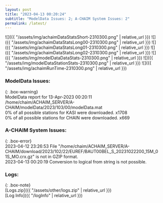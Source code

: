 ```yaml
---
layout: post
title: "2023-04-13 00:20:24"
subtitle: "ModelData Issues: 2; A-CHAIM System Issues: 2"
permalink: /latest/
---
```


![]({{ "/assets/img/achaimDataStatsShort-2310300.png" | relative_url }})
![]({{ "/assets/img/achaimDataStatsLong00-2310300.png" | relative_url }})
![]({{ "/assets/img/achaimDataStatsLong01-2310300.png" | relative_url }})
![]({{ "/assets/img/achaimDataStatsLong02-2310300.png" | relative_url }})
![]({{ "/assets/img/modelDataDataStats-2310300.png" | relative_url }})
![]({{ "/assets/img/modelDataStationStats-2310300.png" | relative_url }})
![]({{ "/assets/img/achaimRunTime-2310300.png" | relative_url }})


### ModelData Issues:  
  
{: .box-warning}  
 ModelData report for 13-Apr-2023 00:20:11   
 /home/chaim/ACHAIM_SERVER/A-CHAIM/modelData/2023/103/00/modelData.mat   
 0% of all possible stations for KASI were downloaded. x1708   
 0% of all possible stations for CHAIN were downloaded. x669   
  
### A-CHAIM System Issues:  
  
{: .box-error}  
2023-04-12 23:26:53 File "/home/chaim/ACHAIM_SERVER/A-CHAIM/download/2023/102/22/EUREF/BAUT00BEL_S_20231022200_15M_01S_MO.crx.gz" is not in GZIP format.  
2023-04-13 00:20:19 Conversion to logical from string is not possible.  

### Logs:  
  
{: .box-note}  
[Logs.zip]({{ "/assets/other/logs.zip" | relative_url }})  
[Log Info]({{ "/logInfo" | relative_url }})  
